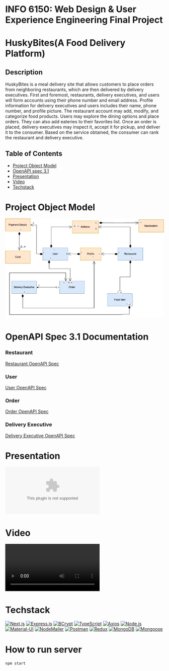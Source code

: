 # INFO 6150: Web Design & User Experience Engineering Final Project

# HuskyBites(A Food Delivery Platform)

## Description

HuskyBites is a meal delivery site that allows customers to place orders from neighboring restaurants, which are then delivered by delivery executives. First and foremost, restaurants, delivery executives, and users will form accounts using their phone number and email address. Profile information for delivery executives and users includes their name, phone number, and profile picture. The restaurant account may add, modify, and categorize food products. Users may explore the dining options and place orders. They can also add eateries to their favorites list. Once an order is placed, delivery executives may inspect it, accept it for pickup, and deliver it to the consumer. Based on the service obtained, the consumer can rank the restaurant and delivery executive.

## Table of Contents

- [Project Object Model](#project-object-model)
- [OpenAPI spec 3.1](#openapi-spec-31-documentation)
- [Presentation](#presentation)
- [Video](#video)
- [Techstack](#techstack)

# Project Object Model

![Project Object Model](/assets/object-diagram.jpg)

# OpenAPI Spec 3.1 Documentation

### Restaurant
[Restaurant OpenAPI Spec](/docs/openapi%20spec/restaurant/openapi-resturant.yml)

### User
[User OpenAPI Spec](/docs/openapi%20spec/user/openapi-user.yml)

### Order
[Order OpenAPI Spec](/docs/openapi%20spec/order/openapi-order.yml)

### Delivery Executive
[Delivery Executive OpenAPI Spec](/docs/openapi%20spec/delivery/openapi-delivery-executive.yml)

# Presentation

![Presentation](/docs/Slide/INFO6150_HuskyBites.pptx)

# Video

![Video](/docs/Video/INFO6150_HuskyBites.mp4)

# Techstack

[![Next.js](https://img.shields.io/badge/Next.js-14-blue?style=flat-square&logo=next.js&logoColor=white)](https://nextjs.org/)
[![Express.js](https://img.shields.io/badge/Express.js-latest-green?style=flat-square&logo=express&logoColor=white)](https://expressjs.com/)
[![BCrypt](https://img.shields.io/badge/BCrypt-latest-blue?style=flat-square&logo=npm)](https://www.npmjs.com/package/bcrypt)
[![TypeScript](https://img.shields.io/badge/TypeScript-latest-blue?style=flat-square&logo=typescript)](https://www.typescriptlang.org/)
[![Axios](https://img.shields.io/badge/Axios-latest-blue?style=flat-square&logo=axios)](https://github.com/axios/axios)
[![Node.js](https://img.shields.io/badge/Node.js-latest-green?style=flat-square&logo=node.js&logoColor=white)](https://nodejs.org/)
[![Material-UI](https://img.shields.io/badge/Material--UI-latest-blue?style=flat-square&logo=material-ui&logoColor=white)](https://material-ui.com/)
[![NodeMailer](https://img.shields.io/badge/NodeMailer-latest-blue?style=flat-square&logo=nodemailer)](https://nodemailer.com/)
[![Postman](https://img.shields.io/badge/Postman-latest-orange?style=flat-square&logo=postman)](https://www.postman.com/)
[![Redux](https://img.shields.io/badge/Redux-latest-purple?style=flat-square&logo=redux&logoColor=white)](https://redux.js.org/)
[![MongoDB](https://img.shields.io/badge/MongoDB-latest-green?style=flat-square&logo=mongodb)](https://www.mongodb.com/)
[![Mongoose](https://img.shields.io/badge/Mongoose-latest-green?style=flat-square&logo=mongoose)](https://mongoosejs.com/)


# How to run server

```bash
npm start